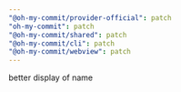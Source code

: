 ```yaml
---
"@oh-my-commit/provider-official": patch
"oh-my-commit": patch
"@oh-my-commit/shared": patch
"@oh-my-commit/cli": patch
"@oh-my-commit/webview": patch
---
```


better display of name
